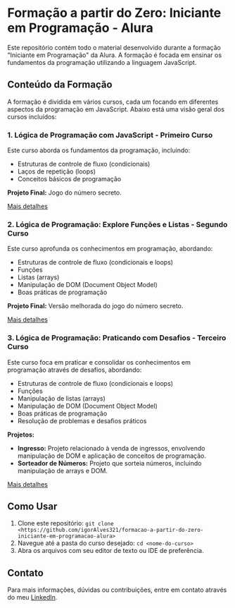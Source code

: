 # Formação a partir do Zero: Iniciante em Programação - Alura

Este repositório contém todo o material desenvolvido durante a formação "Iniciante em Programação" da Alura. A formação é focada em ensinar os fundamentos da programação utilizando a linguagem JavaScript.

## Conteúdo da Formação

A formação é dividida em vários cursos, cada um focando em diferentes aspectos da programação em JavaScript. Abaixo está uma visão geral dos cursos incluídos:

### 1. Lógica de Programação com JavaScript - Primeiro Curso

Este curso aborda os fundamentos da programação, incluindo:
- Estruturas de controle de fluxo (condicionais)
- Laços de repetição (loops)
- Conceitos básicos de programação

**Projeto Final:** Jogo do número secreto.

[Mais detalhes](./formacao-a-partir-do-zero-iniciante-em-programacao-alura/lógica%20de%20programação%20com%20js%20primeiro%20curso/README.md)

### 2. Lógica de Programação: Explore Funções e Listas - Segundo Curso

Este curso aprofunda os conhecimentos em programação, abordando:
- Estruturas de controle de fluxo (condicionais e loops)
- Funções
- Listas (arrays)
- Manipulação de DOM (Document Object Model)
- Boas práticas de programação

**Projeto Final:** Versão melhorada do jogo do número secreto.

[Mais detalhes](./formacao-a-partir-do-zero-iniciante-em-programacao-alura/lógica%20de%20programação,%20esplóre%20funções%20e%20listas%20segundo%20curso/README.md)

### 3. Lógica de Programação: Praticando com Desafios - Terceiro Curso

Este curso foca em praticar e consolidar os conhecimentos em programação através de desafios, abordando:
- Estruturas de controle de fluxo (condicionais e loops)
- Funções
- Manipulação de listas (arrays)
- Manipulação de DOM (Document Object Model)
- Boas práticas de programação
- Resolução de problemas e desafios práticos

**Projetos:**
- **Ingresso:** Projeto relacionado à venda de ingressos, envolvendo manipulação de DOM e aplicação de conceitos de programação.
- **Sorteador de Números:** Projeto que sorteia números, incluindo manipulação de arrays e DOM.

[Mais detalhes](./formacao-a-partir-do-zero-iniciante-em-programacao-alura/lógica%20de%20programação,%20praticando%20com%20desafios%20terceiro%20curso/README.md)

## Como Usar

1. Clone este repositório: `git clone <https://github.com/igorAlves321/formacao-a-partir-do-zero-iniciante-em-programacao-alura>`
2. Navegue até a pasta do curso desejado: `cd <nome-do-curso>`
3. Abra os arquivos com seu editor de texto ou IDE de preferência.

## Contato

Para mais informações, dúvidas ou contribuições, entre em contato através do meu [LinkedIn](https://www.linkedin.com/in/igoralvespalmeira/).
